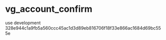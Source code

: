vg_account_confirm
==================

use development
328e944c1a9fb5a560ccc45ac1d3d89eb816706f18f33e866ac1684d69bc555e
